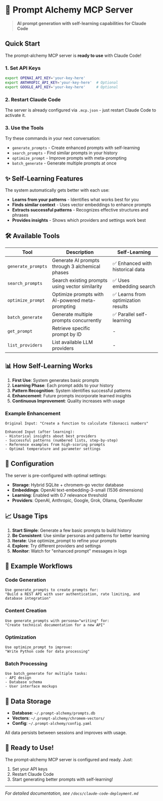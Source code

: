 # 🧪 Prompt Alchemy MCP Server

> **AI prompt generation with self-learning capabilities for Claude Code**

## Quick Start

The prompt-alchemy MCP server is **ready to use** with Claude Code! 

### 1. Set API Keys
```bash
export OPENAI_API_KEY='your-key-here'
export ANTHROPIC_API_KEY='your-key-here'  # Optional
export GOOGLE_API_KEY='your-key-here'     # Optional
```

### 2. Restart Claude Code
The server is already configured via `.mcp.json` - just restart Claude Code to activate it.

### 3. Use the Tools
Try these commands in your next conversation:
- `generate_prompts` - Create enhanced prompts with self-learning
- `search_prompts` - Find similar prompts in your history
- `optimize_prompt` - Improve prompts with meta-prompting
- `batch_generate` - Generate multiple prompts at once

## ✨ Self-Learning Features

The system automatically gets better with each use:
- **Learns from your patterns** - Identifies what works best for you
- **Finds similar context** - Uses vector embeddings to enhance prompts
- **Extracts successful patterns** - Recognizes effective structures and phrases
- **Provides insights** - Shows which providers and settings work best

## 🛠️ Available Tools

| Tool | Description | Self-Learning |
|------|-------------|---------------|
| `generate_prompts` | Generate AI prompts through 3 alchemical phases | ✅ Enhanced with historical data |
| `search_prompts` | Search existing prompts using vector similarity | ✅ Uses embedding search |
| `optimize_prompt` | Optimize prompts with AI-powered meta-prompting | ✅ Learns from optimization results |
| `batch_generate` | Generate multiple prompts concurrently | ✅ Parallel self-learning |
| `get_prompt` | Retrieve specific prompt by ID | - |
| `list_providers` | List available LLM providers | - |

## 📊 How Self-Learning Works

1. **First Use**: System generates basic prompts
2. **Learning Phase**: Each prompt adds to your history
3. **Pattern Recognition**: System identifies successful patterns
4. **Enhancement**: Future prompts incorporate learned insights
5. **Continuous Improvement**: Quality increases with usage

### Example Enhancement
```
Original Input: "Create a function to calculate fibonacci numbers"

Enhanced Input (after learning):
- Historical insights about best providers
- Successful patterns (numbered lists, step-by-step)
- Reference examples from high-scoring prompts
- Optimal temperature and parameter settings
```

## 🔧 Configuration

The server is pre-configured with optimal settings:
- **Storage**: Hybrid SQLite + chromem-go vector database
- **Embeddings**: OpenAI text-embedding-3-small (1536 dimensions)
- **Learning**: Enabled with 0.7 relevance threshold
- **Providers**: OpenAI, Anthropic, Google, Grok, Ollama, OpenRouter

## 📈 Usage Tips

1. **Start Simple**: Generate a few basic prompts to build history
2. **Be Consistent**: Use similar personas and patterns for better learning
3. **Iterate**: Use optimize_prompt to refine your prompts
4. **Explore**: Try different providers and settings
5. **Monitor**: Watch for "enhanced prompt" messages in logs

## 🎯 Example Workflows

### Code Generation
```
Use generate_prompts to create prompts for:
"Build a REST API with user authentication, rate limiting, and database integration"
```

### Content Creation
```
Use generate_prompts with persona="writing" for:
"Create technical documentation for a new API"
```

### Optimization
```
Use optimize_prompt to improve:
"Write Python code for data processing"
```

### Batch Processing
```
Use batch_generate for multiple tasks:
- API design
- Database schema
- User interface mockups
```

## 📁 Data Storage

- **Database**: `~/.prompt-alchemy/prompts.db`
- **Vectors**: `~/.prompt-alchemy/chromem-vectors/`
- **Config**: `~/.prompt-alchemy/config.yaml`

All data persists between sessions and improves with usage.

## 🚀 Ready to Use!

The prompt-alchemy MCP server is configured and ready. Just:
1. Set your API keys
2. Restart Claude Code
3. Start generating better prompts with self-learning!

---

*For detailed documentation, see `/docs/claude-code-deployment.md`*